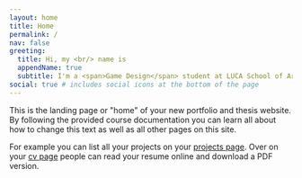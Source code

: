 ```yaml
---
layout: home
title: Home
permalink: /
nav: false
greeting:
  title: Hi, my <br/> name is
  appendName: true
  subtitle: I'm a <span>Game Design</span> student at LUCA School of Arts
social: true # includes social icons at the bottom of the page
---
```


This is the landing page or "home" of your new portfolio and thesis website.
By following the provided course documentation you can learn all about how to change this text as well as all other pages on this site.

For example you can list all your projects on your [projects page](/projects/).
Over on your [cv page](/cv/) people can read your resume online and download a PDF version.